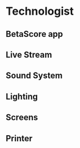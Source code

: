 # Technologist

## BetaScore app

## Live Stream

## Sound System

## Lighting

## Screens

## Printer

## 